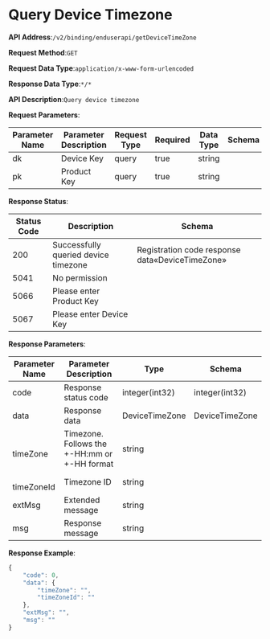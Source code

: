 # Query Device Timezone


**API Address**:`/v2/binding/enduserapi/getDeviceTimeZone`


**Request Method**:`GET`


**Request Data Type**:`application/x-www-form-urlencoded`


**Response Data Type**:`*/*`


**API Description**:`Query device timezone`


**Request Parameters**:


| Parameter Name | Parameter Description | Request Type | Required | Data Type | Schema |
| -------------- | --------------------- | ------------ | -------- | --------- | ------ |
| dk             | Device Key            | query        | true     | string    |        |
| pk             | Product Key           | query        | true     | string    |        |


**Response Status**:


| Status Code | Description                          | Schema                                 |
| ----------- | ------------------------------------ | -------------------------------------- |
| 200         | Successfully queried device timezone | Registration code response data«DeviceTimeZone» |
| 5041        | No permission                        |                                        |
| 5066        | Please enter Product Key             |                                        |
| 5067        | Please enter Device Key              |                                        |


**Response Parameters**:


| Parameter Name         | Parameter Description                           | Type           | Schema         |
| ---------------------- | ----------------------------------------------- | -------------- | -------------- |
| code                   | Response status code                            | integer(int32) | integer(int32) |
| data                   | Response data                                   | DeviceTimeZone | DeviceTimeZone |
| &emsp;&emsp;timeZone   | Timezone. Follows the +-HH:mm or +-HH format   | string         |                |
| &emsp;&emsp;timeZoneId | Timezone ID                                     | string         |                |
| extMsg                 | Extended message                                | string         |                |
| msg                    | Response message                                | string         |                |


**Response Example**:
```javascript
{
	"code": 0,
	"data": {
		"timeZone": "",
		"timeZoneId": ""
	},
	"extMsg": "",
	"msg": ""
}
```